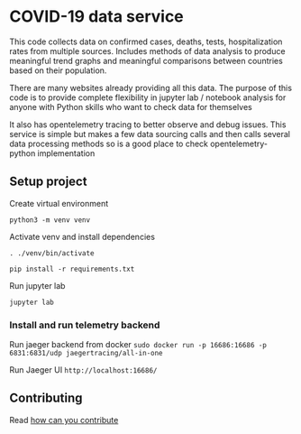 # COVID-19 data service

This code collects data on confirmed cases, deaths, tests, hospitalization rates from multiple sources. Includes methods of data analysis to produce meaningful trend graphs and meaningful comparisons between countries based on their population.

There are many websites already providing all this data. The purpose of this code is to provide complete flexibility in jupyter lab / notebook analysis for anyone with Python skills who want to check data for themselves

It also has opentelemetry tracing to better observe and debug issues. This service is simple but makes a few data sourcing calls and then calls several data processing methods so is a good place to check opentelemetry-python implementation

## Setup project

Create virtual environment

`python3 -m venv venv`

Activate venv and install dependencies

`. ./venv/bin/activate`

`pip install -r requirements.txt`

Run jupyter lab

`jupyter lab`

### Install and run telemetry backend

Run jaeger backend from docker
`sudo docker run -p 16686:16686 -p 6831:6831/udp jaegertracing/all-in-one`

Run Jaeger UI
`http://localhost:16686/`

## Contributing

Read [how can you contribute](CONTRIBUTING.md)
